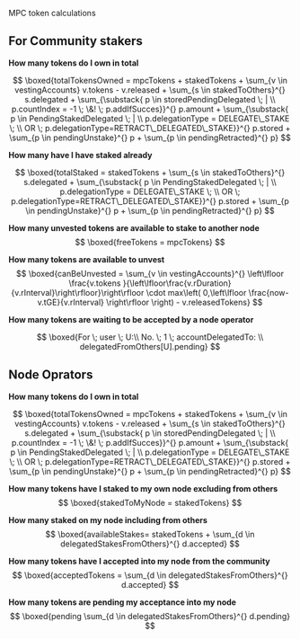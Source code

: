 MPC token calculations

## For Community stakers


**How many tokens do I own in total**

$$
\boxed{totalTokensOwned = mpcTokens + stakedTokens + \sum_{v \in vestingAccounts} v.tokens - v.released + \sum_{s \in stakedToOthers}^{} s.delegated + \sum_{\substack{ p \in storedPendingDelegated \; | \\ p.countIndex = -1   \; \&! \; p.addIfSucces}}^{} p.amount + \sum_{\substack{ p \in PendingStakedDelegated \; |  \\ p.delegationType = DELEGATE\_STAKE \; \\  OR \; p.delegationType=RETRACT\_DELEGATED\_STAKE}}^{} p.stored + \sum_{p \in pendingUnstake}^{} p + \sum_{p \in pendingRetracted}^{} p}
$$

**How many have I have staked already**

$$
\boxed{totalStaked = stakedTokens + \sum_{s \in stakedToOthers}^{} s.delegated + \sum_{\substack{ p \in PendingStakedDelegated \; |  \\ p.delegationType = DELEGATE\_STAKE \; \\  OR \; p.delegationType=RETRACT\_DELEGATED\_STAKE}}^{} p.stored + \sum_{p \in pendingUnstake}^{} p + \sum_{p \in pendingRetracted}^{} p}
$$

**How many unvested tokens are available to stake to another node**
$$
\boxed{freeTokens = mpcTokens}
$$

**How many tokens are available to unvest**
$$
\boxed{canBeUnvested = \sum_{v \in vestingAccounts}^{} \left\lfloor \frac{v.tokens }{\left\lfloor\frac{v.rDuration}{v.rInterval}\right\rfloor}\right\rfloor \cdot max\left( 0,\left\lfloor \frac{now-v.tGE}{v.rInterval} \right\rfloor \right) - v.releasedTokens}
$$

**How many tokens are waiting to be accepted by a node operator**

$$
\boxed{For \; user \; U:\\
No. \; 1 \; accountDelegatedTo: \\
delegatedFromOthers[U].pending}
$$

## Node Oprators

**How many tokens do I own in total**

$$
\boxed{totalTokensOwned = mpcTokens + stakedTokens + \sum_{v \in vestingAccounts} v.tokens - v.released + \sum_{s \in stakedToOthers}^{} s.delegated + \sum_{\substack{ p \in storedPendingDelegated \; | \\ p.countIndex = -1   \; \&! \; p.addIfSucces}}^{} p.amount + \sum_{\substack{ p \in PendingStakedDelegated \; |  \\ p.delegationType = DELEGATE\_STAKE \; \\  OR \; p.delegationType=RETRACT\_DELEGATED\_STAKE}}^{} p.stored + \sum_{p \in pendingUnstake}^{} p + \sum_{p \in pendingRetracted}^{} p}
$$

**How many tokens have I staked to my own node excluding from others**
$$
\boxed{stakedToMyNode = stakedTokens}
$$

**How many staked on my node including from others**
$$
\boxed{availableStakes= stakedTokens + \sum_{d \in delegatedStakesFromOthers}^{} d.accepted}
$$

**How many tokens have I accepted into my node from the community**
$$
\boxed{acceptedTokens = \sum_{d \in delegatedStakesFromOthers}^{} d.accepted}
$$

**How many tokens are pending my acceptance into my node**
$$
\boxed{pending  \sum_{d \in delegatedStakesFromOthers}^{} d.pending}
$$
